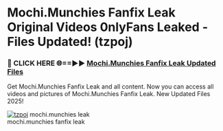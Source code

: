 # Mochi.Munchies Fanfix Leak Original Videos 0nlyFans Leaked - Files Updated! (tzpoj)

<h3>🔴 CLICK HERE 🌐==►► <a href="https://tinyurl.com/2jnfzry5" rel="nofollow">Mochi.Munchies Fanfix Leak Updated Files</a></h3>

Get Mochi.Munchies Fanfix Leak and all content. Now you can access all videos and pictures of Mochi.Munchies Fanfix Leak. New Updated Files 2025!

[![tzpoj](https://i.imgur.com/GyGTBgg.gif)](https://tinyurl.com/2jnfzry5)
mochi.munchies leak<br>
mochi.munchies fanfix leak